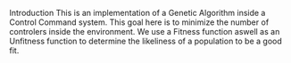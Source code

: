 <title> Genetic Algorithm </title>

Introduction
  This is an implementation of a Genetic Algorithm inside a Control Command system. This goal here is to minimize the number of controlers inside the environment. We use a Fitness function aswell as an Unfitness function to determine the likeliness of a population to be a good fit. 

